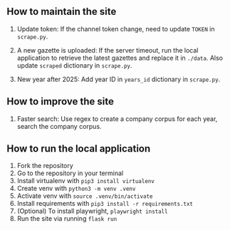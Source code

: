 ## How to maintain the site

1. Update token: If the channel token change, need to update `TOKEN` in `scrape.py`.

2. A new gazette is uploaded: If the server timeout, run the local application to retrieve the latest gazettes and replace it in `./data`. Also update `scraped` dictionary in `scrape.py`.

3. New year after 2025: Add year ID in `years_id` dictionary in `scrape.py`.

## How to improve the site

1. Faster search: Use regex to create a company corpus for each year, search the company corpus.

## How to run the local application

1. Fork the repository
2. Go to the repository in your terminal
3. Install virtualenv with `pip3 install virtualenv`
4. Create venv with `python3 -m venv .venv`
5. Activate venv with `source .venv/bin/activate`
6. Install requirements with `pip3 install -r requirements.txt`
7. (Optional) To install playwright, `playwright install`
8. Run the site via running `flask run`